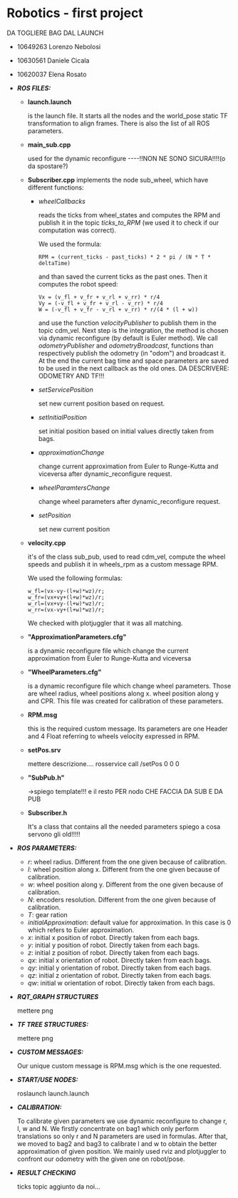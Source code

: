 # Robotics - first project

DA TOGLIERE BAG DAL LAUNCH

- 10649263 Lorenzo Nebolosi
- 10630561 Daniele Cicala
- 10620037 Elena Rosato


- ***ROS FILES:***

  - **launch.launch** 

    is the launch file. It starts all the nodes and the world_pose static TF transformation to align frames.
    There is also the list of all ROS parameters.

  - **main_sub.cpp** 

    used for the dynamic reconfigure ----!!NON NE SONO SICURA!!!!(o da spostare?)

  - **Subscriber.cpp** implements the node sub_wheel, which have different functions: 
    - *wheelCallbacks* 
      
      reads the ticks from wheel_states and computes the RPM and publish it in the topic *ticks_to_RPM* (we used it to check if our computation was correct). 
  
        We used the formula:
        
          RPM = (current_ticks - past_ticks) * 2 * pi / (N * T * deltaTime) 
            
        and than saved the current ticks as the past ones. 
        Then it computes the robot speed:
              
          Vx = (v_fl + v_fr + v_rl + v_rr) * r/4
          Vy = (-v_fl + v_fr + v_rl - v_rr) * r/4
          W = (-v_fl + v_fr - v_rl + v_rr) * r/(4 * (l + w))
  
        and use the function *velocityPublisher* to publish them in the topic cdm_vel.
        Next step is the integration, the method is chosen via dynamic reconfigure (by default is Euler method).
        We call *odometryPublisher* and *odometryBroadcast*, functions than respectively publish the odometry (in "odom") and broadcast it.
        At the end the current bag time and space parameters are saved to be used in the next callback as the old ones.
         DA DESCRIVERE:
         ODOMETRY AND TF!!!
    - *setServicePosition*
            
       set new current position based on request.
        
    - *setInitialPosition* 
        
       set initial position based on initial values directly taken from bags.

    - *approximationChange*
    
      change current approximation from Euler to Runge-Kutta and viceversa after dynamic_reconfigure request.
       
    - *wheelParamtersChange*
      
      change wheel parameters after dynamic_reconfigure request.
        
    - *setPosition*
        
      set new current position

  - **velocity.cpp** 
  
    it's of the class sub_pub, used to read cdm_vel, compute the wheel speeds and publish it in wheels_rpm as a custom message RPM.
    
    We used the following formulas:
   
        w_fl=(vx-vy-(l+w)*wz)/r;
        w_fr=(vx+vy+(l+w)*wz)/r;
        w_rl=(vx+vy-(l+w)*wz)/r;
        w_rr=(vx-vy+(l+w)*wz)/r;

    We checked with plotjuggler that it was all matching.

  - **"ApproximationParameters.cfg"**

    is a dynamic reconfigure file which change the current approximation from Euler to Runge-Kutta and viceversa


  - **"WheelParameters.cfg"**

    is a dynamic reconfigure file which change wheel parameters. Those are wheel radius, wheel positions along x.
    wheel position along y and CPR. This file was created for calibration of these parameters.


  - **RPM.msg**

    this is the required custom message. Its parameters are one Header and 4 Float referring to wheels velocity
    expressed in RPM.


  - **setPos.srv**

    mettere descrizione....
    rosservice call /setPos 0 0 0


  - **"SubPub.h"** 

    ->spiego template!!! e il resto PER nodo CHE FACCIA DA SUB E DA PUB


  - **Subscriber.h** 

    It's a class that contains all the needed parameters
    spiego a cosa servono gli old!!!!!


- ***ROS PARAMETERS:***
  - *r*: wheel radius. Different from the one given because of calibration.
  - *l*: wheel position along x. Different from the one given because of calibration.
  - *w*: wheel position along y. Different from the one given because of calibration.
  - *N*: encoders resolution. Different from the one given because of calibration.
  - *T*: gear ration
  - *initialApproximation*: default value for approximation. In this case is 0 which refers to Euler approximation.
  - *x*: initial x position of robot. Directly taken from each bags.
  - *y*: initial y position of robot. Directly taken from each bags.
  - *z*: initial z position of robot. Directly taken from each bags.
  - *qx*: initial x orientation of robot. Directly taken from each bags.
  - *qy*: initial y orientation of robot. Directly taken from each bags.
  - *qz*: initial z orientation of robot. Directly taken from each bags.
  - *qw*: initial w orientation of robot. Directly taken from each bags.

- ***RQT_GRAPH STRUCTURES***

  mettere png
  
- ***TF TREE STRUCTURES:***

  mettere png


- ***CUSTOM MESSAGES:***

  Our unique custom message is RPM.msg which is the one requested.


- ***START/USE NODES:***

  roslaunch launch.launch


- ***CALIBRATION:*** 

  To calibrate given parameters we use dynamic reconfigure to change r, l, w and N.
  We firstly concentrate on bag1 which only perform translations so only r and N parameters are used in formulas. 
  After that, we moved to bag2 and bag3 to calibrate l and w to obtain the better approximation of given position.
  We mainly used rviz and plotjuggler to confront our odometry with the given one on robot/pose.

- ***RESULT CHECKING***

  ticks topic aggiunto da noi...


